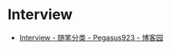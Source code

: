 # Interview

* [Interview - 随笔分类 - Pegasus923 - 博客园](http://www.cnblogs.com/pegasus923/category/263902.html)
